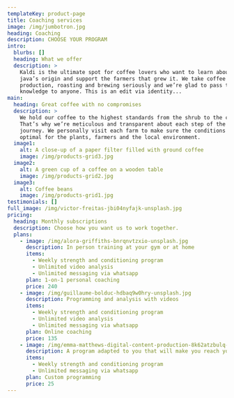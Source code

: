 ```yaml
---
templateKey: product-page
title: Coaching services
image: /img/jumbotron.jpg
heading: Coaching
description: CHOOSE YOUR PROGRAM
intro:
  blurbs: []
  heading: What we offer
  description: >
    Kaldi is the ultimate spot for coffee lovers who want to learn about their
    java’s origin and support the farmers that grew it. We take coffee
    production, roasting and brewing seriously and we’re glad to pass that
    knowledge to anyone. This is an edit via identity...
main:
  heading: Great coffee with no compromises
  description: >
    We hold our coffee to the highest standards from the shrub to the cup.
    That’s why we’re meticulous and transparent about each step of the coffee’s
    journey. We personally visit each farm to make sure the conditions are
    optimal for the plants, farmers and the local environment.
  image1:
    alt: A close-up of a paper filter filled with ground coffee
    image: /img/products-grid3.jpg
  image2:
    alt: A green cup of a coffee on a wooden table
    image: /img/products-grid2.jpg
  image3:
    alt: Coffee beans
    image: /img/products-grid1.jpg
testimonials: []
full_image: /img/victor-freitas-jbi04nyfajk-unsplash.jpg
pricing:
  heading: Monthly subscriptions
  description: Choose how you want us to work together.
  plans:
    - image: /img/alora-griffiths-bnrqnvtzxio-unsplash.jpg
      description: In person training at your gym or at home
      items:
        - Weekly strength and conditioning program
        - Unlimited video analysis
        - Unlimited messaging via whatsapp
      plan: 1-on-1 personal coaching
      price: 240
    - image: /img/guillaume-bolduc-hdbaq9w0hry-unsplash.jpg
      description: Programming and analysis with videos
      items:
        - Weekly strength and conditioning program
        - Unlimited video analysis
        - Unlimited messaging via whatsapp
      plan: Online coaching
      price: 135
    - image: /img/emma-matthews-digital-content-production-8k62atzbulq-unsplash.jpg
      description: A program adapted to you that will make you reach your goal
      items:
        - Weekly strength and conditioning program
        - Unlimited messaging via whatsapp
      plan: Custom programming
      price: 25
---
```


